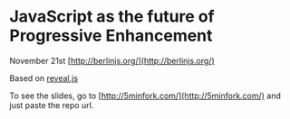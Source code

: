 # JavaScript as the future of Progressive Enhancement

November 21st [http://berlinjs.org/](http://berlinjs.org/)

Based on [reveal.js](https://travis-ci.org/hakimel/reveal.js)

To see the slides, go to [http://5minfork.com/](http://5minfork.com/)
and just paste the repo url.
